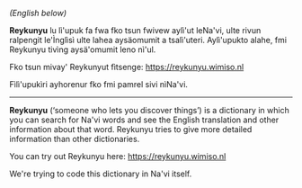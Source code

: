 _(English below)_

**Reykunyu** lu lì'upuk fa fwa fko tsun fwivew aylì'ut leNa'vi, ulte rivun ralpengit le'Ìnglìsì ulte lahea aysäomumit a tsalì'uteri. Aylì'upukto alahe, fmi Reykunyu tivìng aysä'omumit leno nì'ul.

Fko tsun mivay' Reykunyut fìtsenge: https://reykunyu.wimiso.nl

Fìlì'upukìri ayhorenur fko fmi pamrel sivi nìNa'vi.

---

**Reykunyu** (‘someone who lets you discover things’) is a dictionary in which you can search for Na'vi words and see the English translation and other information about that word. Reykunyu tries to give more detailed information than other dictionaries.

You can try out Reykunyu here: https://reykunyu.wimiso.nl

We're trying to code this dictionary in Na'vi itself.
